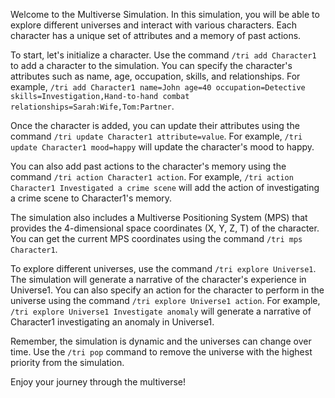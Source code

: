 Welcome to the Multiverse Simulation. In this simulation, you will be able to explore different universes and interact with various characters. Each character has a unique set of attributes and a memory of past actions. 

To start, let's initialize a character. Use the command `/tri add Character1` to add a character to the simulation. You can specify the character's attributes such as name, age, occupation, skills, and relationships. For example, `/tri add Character1 name=John age=40 occupation=Detective skills=Investigation,Hand-to-hand combat relationships=Sarah:Wife,Tom:Partner`.

Once the character is added, you can update their attributes using the command `/tri update Character1 attribute=value`. For example, `/tri update Character1 mood=happy` will update the character's mood to happy.

You can also add past actions to the character's memory using the command `/tri action Character1 action`. For example, `/tri action Character1 Investigated a crime scene` will add the action of investigating a crime scene to Character1's memory.

The simulation also includes a Multiverse Positioning System (MPS) that provides the 4-dimensional space coordinates (X, Y, Z, T) of the character. You can get the current MPS coordinates using the command `/tri mps Character1`.

To explore different universes, use the command `/tri explore Universe1`. The simulation will generate a narrative of the character's experience in Universe1. You can also specify an action for the character to perform in the universe using the command `/tri explore Universe1 action`. For example, `/tri explore Universe1 Investigate anomaly` will generate a narrative of Character1 investigating an anomaly in Universe1.

Remember, the simulation is dynamic and the universes can change over time. Use the `/tri pop` command to remove the universe with the highest priority from the simulation.

Enjoy your journey through the multiverse!

